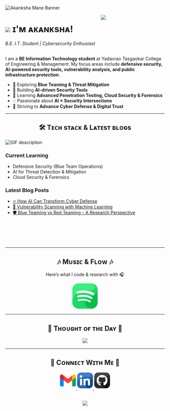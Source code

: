 <!-- Banner -->
![Akanksha Mane Banner](./banner.png)

<!-- Night Owl Image -->
<div>
  <img align="right" width="40%" src="https://owlbertsio-resized.s3.amazonaws.com/Popper.psd.full.png">
</div>

<!-- Header Name -->
# <img src="https://emojis.slackmojis.com/emojis/images/1531849430/4246/blob-sunglasses.gif?1531849430" width="30"/> ɪ'ᴍ ᴀᴋᴀɴᴋsʜᴀ!  
*B.E. I.T. Student | Cybersecurity Enthusiast*  
<br />

<!-- Intro -->
<p align="left">
  I am a <strong>BE Information Technology student</strong> at Yadavrao Tasgaokar College of Engineering & Management.  
  My focus areas include <strong>defensive security, AI-powered security tools, vulnerability analysis, and public infrastructure protection</strong>.  
</p>

- 🔐 Exploring **Blue Teaming & Threat Mitigation**
- 🤖 Building **AI-driven Security Tools**
- 🌱 Learning **Advanced Penetration Testing, Cloud Security & Forensics**
- 💡 Passionate about **AI × Security Intersections**
- 🎯 Striving to **Advance Cyber Defense & Digital Trust**

---

<!-- Tech Stack Section -->
<h2 align="center">🛠 Tᴇᴄʜ sᴛᴀᴄᴋ & Lᴀᴛᴇsᴛ ʙʟᴏɢs</h2> 

<picture>
  <source media="(prefers-color-scheme: dark)" srcset="./Skills_Animation_Dark.gif">
  <source media="(prefers-color-scheme: light)" srcset="./Skills_Animation_White.gif">
  <img align="left" alt="GIF description" src="./Skills_Animation_White.gif">
</picture>
<br />

<h3 align="left">Current Learning</h3>
<ul align="left">
  <li>Defensive Security (Blue Team Operations)</li>
  <li>AI for Threat Detection & Mitigation</li>
  <li>Cloud Security & Forensics</li>
</ul>
  
<h3 align="left">Latest Blog Posts</h3>
<ul align="left">
  <li><a href="#">🔥 How AI Can Transform Cyber Defense</a></li>
  <li><a href="#">🔐 Vulnerability Scanning with Machine Learning</a></li>
  <li><a href="#">🛡️ Blue Teaming vs Red Teaming – A Research Perspective</a></li>
</ul>
<br />
<br />
<br />
<br />

---

<!-- Music Section -->
<h2 align="center">🎶 Mᴜsɪᴄ & Fʟᴏᴡ 🎶</h2>
<p align="center">Here’s what I code & research with 🎧</p>

<p align="center">
  <a href="https://open.spotify.com/playlist/74HmbyuezXvyykKArKeOCX" target="_blank">
    <img src="/spotify.png" alt="Spotify Playlist" width="80"/>
  </a>
</p>

---

<!-- Quote of the Day -->
<h2 align="center">🌟 Tʜᴏᴜɢʜᴛ ᴏғ ᴛʜᴇ Dᴀʏ 🌟</h2>
<p align="center">
    <img src="https://readme-daily-quotes.vercel.app/api?author=Alan%20Turing&quote=Sometimes%20it%20is%20the%20people%20no%20one%20can%20imagine%20anything%20of%20who%20do%20the%20things%20no%20one%20can%20imagine.&theme=dark&bg_color=220a28&author_color=ffeb95&accent_color=c56a90">
</p>

---

<!-- Connect With Me -->
<h2 align="center">🤝 Cᴏɴɴᴇᴄᴛ Wɪᴛʜ Mᴇ 🤝 </h2>
<div align="center">
  
<a href="mailto:akankshavm22@gmail.com" target="_blank">
<img src="./gmail.png" width=50 height=50 alt="Email" style="margin-bottom: 5px;" />
</a>

<a href="https://linkedin.com/in/akanksha-mane" target="_blank">
<img src="./linkedin.png" width=50 height=50 alt="LinkedIn" style="margin-bottom: 5px;" />
</a>

<a href="https://github.com/Akanksha-Mane" target="_blank">
<img src="./github.png" width=50 height=50 alt="GitHub" style="margin-bottom: 5px;" />
</a>
</div>
<br/>

<!-- Footer -->
<p align="center">
  <img src="https://capsule-render.vercel.app/api?type=waving&color=gradient&height=65&section=footer"/>
</p>
